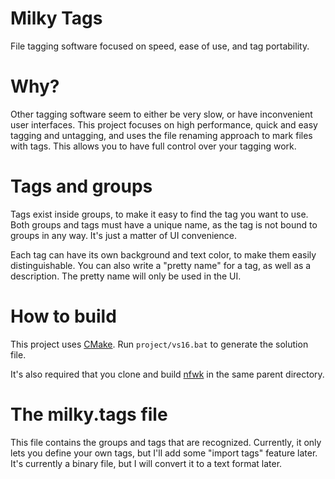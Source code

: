 # Milky Tags
File tagging software focused on speed, ease of use, and tag portability.

# Why?
Other tagging software seem to either be very slow, or have inconvenient user interfaces.
This project focuses on high performance, quick and easy tagging and untagging, and uses the file renaming approach to mark files with tags. This allows you to have full control over your tagging work. 

# Tags and groups
Tags exist inside groups, to make it easy to find the tag you want to use.
Both groups and tags must have a unique name, as the tag is not bound to groups in any way.
It's just a matter of UI convenience.

Each tag can have its own background and text color, to make them easily distinguishable.
You can also write a "pretty name" for a tag, as well as a description.
The pretty name will only be used in the UI.

# How to build
This project uses [CMake](https://cmake.org). Run `project/vs16.bat` to generate the solution file.

It's also required that you clone and build [nfwk](https://github.com/sebastsg/nfwk) in the same parent directory.

# The milky.tags file
This file contains the groups and tags that are recognized.
Currently, it only lets you define your own tags, but I'll add some "import tags" feature later.
It's currently a binary file, but I will convert it to a text format later.
